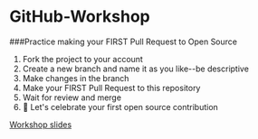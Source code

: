 # GitHub-Workshop
###Practice making your FIRST Pull Request to Open Source

1. Fork the project to your account
2. Create a new branch and name it as you like--be descriptive
3. Make changes in the branch
4. Make your FIRST Pull Request to this repository
5. Wait for review and merge
6. :tada: Let's celebrate your first open source contribution

[Workshop slides](http://slides.com/kangbolu/github/fullscreen#/)
